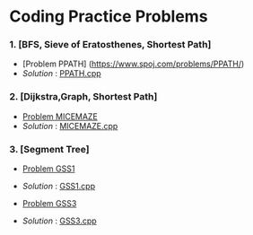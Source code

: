# Coding Practice Problems
### 1. [BFS, Sieve of Eratosthenes, Shortest Path] 
   -   [Problem PPATH] (https://www.spoj.com/problems/PPATH/) 
   -   *Solution* : [PPATH.cpp](https://github.com/pintuiitbhi/SPOJ/blob/master/PPATH.cpp)
   
### 2. [Dijkstra,Graph, Shortest Path] 
-   [Problem MICEMAZE](https://www.spoj.com/problems/MICEMAZE/) 
-   *Solution* : [MICEMAZE.cpp](https://github.com/pintuiitbhi/SPOJ/blob/master/MICEMAZE.cpp)

### 3. [Segment Tree] 
-   [Problem GSS1](https://www.spoj.com/problems/GSS1/) 
-   *Solution* : [GSS1.cpp](https://github.com/pintuiitbhi/SPOJ/blob/master/GSS1.cpp)

-   [Problem GSS3](https://www.spoj.com/problems/GSS3/) 
-   *Solution* : [GSS3.cpp](https://github.com/pintuiitbhi/SPOJ/blob/master/GSS3.cpp)

    
